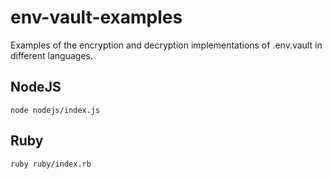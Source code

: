 # env-vault-examples

Examples of the encryption and decryption implementations of .env.vault in different languages.

## NodeJS

```
node nodejs/index.js
```

## Ruby

```
ruby ruby/index.rb
```
